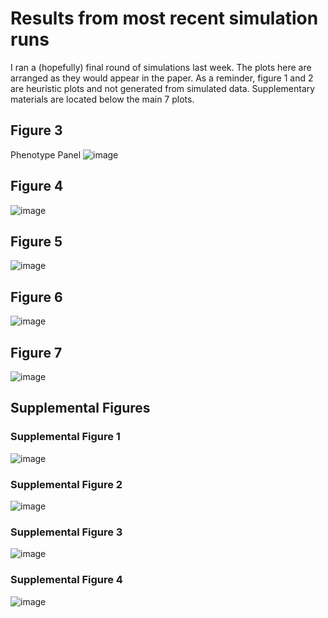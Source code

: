 # Results from most recent simulation runs 

I ran a (hopefully) final round of simulations last week. The plots here are arranged as they would appear in the paper. As a reminder, figure 1 and 2 are heuristic plots and not generated from simulated data. 
Supplementary materials are located below the main 7 plots.

## Figure 3
Phenotype Panel 
![image](https://github.com/RCN-ECS/CnGV/blob/master/results/Sim_12.15.20/PhenotypePlotPanel.png)

## Figure 4

![image](https://github.com/RCN-ECS/CnGV/blob/master/results/Sim_12.15.20/12.21.FPR_panel.png)

## Figure 5

![image](https://github.com/RCN-ECS/CnGV/blob/master/results/Sim_12.15.20/12.21.HeatmapPanel.png)

## Figure 6

![image](https://github.com/RCN-ECS/CnGV/blob/master/results/Sim_12.15.20/12.21.RealData.panel.png)

## Figure 7

![image](https://github.com/RCN-ECS/CnGV/blob/master/results/Sim_12.15.20/12.21.Cov_GxE_tradeoff_panel.png)

## Supplemental Figures 

### Supplemental Figure 1
 
![image](https://github.com/RCN-ECS/CnGV/blob/master/results/Sim_12.15.20/12.21.Hex.ParameterCoverage.png)

### Supplemental Figure 2
 
![image](https://github.com/RCN-ECS/CnGV/blob/master/results/Sim_12.15.20/12.21.FalseNeg.FullPanel_effectSizes.png)

### Supplemental Figure 3

![image](https://github.com/RCN-ECS/CnGV/blob/master/results/Sim_12.15.20/12.21.OmegaVsGxE_panel.png)

### Supplemental Figure 4

![image](https://github.com/RCN-ECS/CnGV/blob/master/results/Sim_12.15.20/12.21.MeansVsRaw_panel.png)
